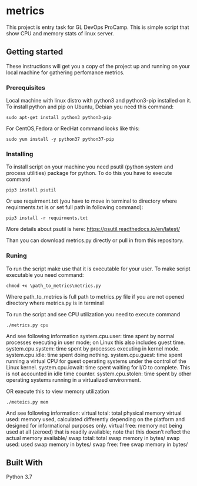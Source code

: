 # metrics
This project is entry task for GL DevOps ProCamp. This is simple script that show CPU and memory stats of linux server.
## Getting started
These instructions will get you a copy of the project up and running on your local machine for gathering perfomance metrics.
### Prerequisites
Local machine with linux distro with python3 and python3-pip installed on it.
To install python and pip on Ubuntu, Debian you need this command:
```
sudo apt-get install python3 python3-pip
```
For CentOS,Fedora or RedHat command looks like this:
```
sudo yum install -y python37 python37-pip
```
### Installing
To install script on your machine you need psutil (python system and process utilities) package for python.
To do this you have to execute command
```
pip3 install psutil
```
Or use requirment.txt (you have to move in terminal to directory where requirments.txt is or set full path in following command):
```
pip3 install -r requirments.txt
```
More details about psutil is here: https://psutil.readthedocs.io/en/latest/

Than you can download metrics.py directly or pull in from this repository.
### Runing
To run the script make use that it is executable for your user.
To make script executable you need command:
```
chmod +x \path_to_metrics\metrics.py
```
Where path_to_metrics is full path to metrics.py file if you are not opened directory where metrics.py is in terminal

To run the script and see CPU utilization you need to execute command
```
./metrics.py cpu
```
And see following information
system.cpu.user: time spent by normal processes executing in user mode; on Linux this also includes guest time.
system.cpu.system: time spent by processes executing in kernel mode.
system.cpu.idle: time spent doing nothing.
system.cpu.guest: time spent running a virtual CPU for guest operating systems under the control of the Linux kernel.
system.cpu.iowait: time spent waiting for I/O to complete. This is not accounted in idle time counter. 
system.cpu.stolen: time spent by other operating systems running in a virtualized environment.

OR execute this to view memory utilization
```
./meteics.py mem
```
And see following information:
virtual total: total physical memory
virtual used: memory used, calculated differently depending on the platform and designed for informational purposes only.
virtual free: memory not being used at all (zeroed) that is readily available; note that this doesn’t reflect the actual memory available/
swap total: total swap memory in bytes/
swap used: used swap memory in bytes/
swap free: free swap memory in bytes/

## Built With
Python 3.7
